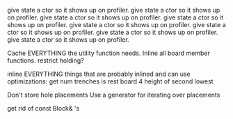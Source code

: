 give state a ctor so it shows up on profiler.
give state a ctor so it shows up on profiler.
give state a ctor so it shows up on profiler.
give state a ctor so it shows up on profiler.
give state a ctor so it shows up on profiler.
give state a ctor so it shows up on profiler.
give state a ctor so it shows up on profiler.
give state a ctor so it shows up on profiler.

Cache EVERYTHING the utility function needs.
Inline all board member functions.
restrict holding?

inline EVERYTHING
things that are probably inlined and can use optimizations:
    get num trenches
    is rest board 4
    height of second lowest

Don't store hole placements
Use a generator for iterating over placements

get rid of const Block& 's